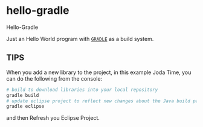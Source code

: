 # hello-gradle
Hello-Gradle

Just an Hello World program with [`GRADLE`](http://gradle.org/) as a build system.

## TIPS

When you add a new library to the project, in this example Joda Time, you can do the following from the console:

```sh
# build to download libraries into your local repository
gradle build
# update eclipse project to reflect new changes about the Java build path
gradle eclipse
``` 
and then Refresh you Eclipse Project.
